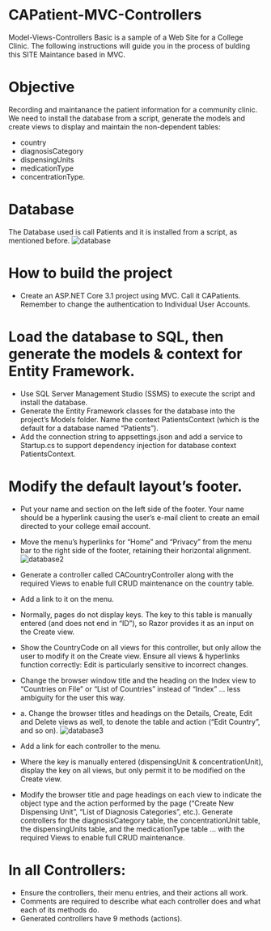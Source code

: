# CAPatient-MVC-Controllers
Model-Views-Controllers Basic is a sample of a Web Site for a College Clinic. The following instructions will guide you in the process of bulding this SITE Maintance based in MVC.
# Objective
Recording and maintanance the patient information for a community clinic.
We need to install the database from a script, generate the models and create views to display and maintain the non-dependent tables:
* country
* diagnosisCategory
* dispensingUnits
* medicationType
* concentrationType.
# Database
The Database used is call Patients and it is installed from a script, as mentioned before.
![database](https://user-images.githubusercontent.com/106482588/170906819-fe5c65e9-3781-4618-9034-32ed49fd53aa.jpg)

# How to build the project
* Create an ASP.NET Core 3.1 project using MVC.  Call it CAPatients.  
  Remember to change the authentication to Individual User Accounts.
# Load the database to SQL, then generate the models & context for Entity Framework.
* Use SQL Server Management Studio (SSMS) to execute the script and install the database.
* Generate the Entity Framework classes for the database into the project’s Models folder.  Name the context PatientsContext (which is the default for a database named “Patients”).
* Add the connection string to appsettings.json and add a service to Startup.cs to support dependency injection for database context PatientsContext.
# Modify the default layout’s footer.
* Put your name and section on the left side of the footer.  Your name should be a hyperlink causing the user’s e-mail client to create an email directed to your college email account.
* Move the menu’s hyperlinks for “Home” and “Privacy” from the menu bar to the right side of the footer, retaining their horizontal alignment.
![database2](https://user-images.githubusercontent.com/106482588/170906838-fcc0da2d-6e21-4bd3-838f-bc2837b6ba17.jpg)

* Generate a controller called CACountryController along with the required Views to enable full CRUD maintenance on the country table.  
* Add a link to it on the menu.
* Normally, pages do not display keys.  The key to this table is manually entered (and does not end in “ID”), so Razor provides it as an input on the Create view.
* Show the CountryCode on all views for this controller, but only allow the user to modify it on the Create view.  Ensure all views & hyperlinks function correctly: Edit is particularly sensitive to incorrect changes.
* Change the browser window title and the heading on the Index view to “Countries on File” or “List of Countries” instead of “Index” … less ambiguity for the user this way.
* a.	Change the browser titles and headings on the Details, Create, Edit and Delete views as well, to denote the table and action (“Edit Country”, and so on).
![database3](https://user-images.githubusercontent.com/106482588/170906871-b064b248-1653-44aa-8534-a9358260c34e.jpg)

* Add a link for each controller to the menu.  
* Where the key is manually entered (dispensingUnit & concentrationUnit), display the key on all views, but only permit it to be modified on the Create view.
* Modify the browser title and page headings on each view to indicate the object type and the action performed by the page (“Create New Dispensing Unit”, “List of Diagnosis Categories”, etc.).  Generate controllers for the diagnosisCategory table, the concentrationUnit table, the dispensingUnits table, and the medicationType table … with the required Views to enable full CRUD maintenance.  
# In all Controllers:
* Ensure the controllers, their menu entries, and their actions all work.
* Comments are required to describe what each controller does and what each of its methods do.  
* Generated controllers have 9 methods (actions).  
